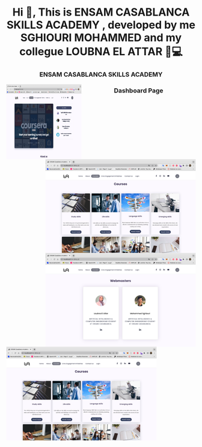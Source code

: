 <h1 align="center">Hi 👋, This is ENSAM CASABLANCA SKILLS ACADEMY , developed by me SGHIOURI MOHAMMED and my collegue LOUBNA EL ATTAR 🏼‍💻</h1>
<h3 align="center">ENSAM CASABLANCA SKILLS ACADEMY</h3>


<img align="left" width="200px" height="200px" alt="Coding" width="400" src="https://github.com/sghiouri-mohammed/ECA-SKILLS-ENSAM-php/blob/master/ECA%20screens/index.png">
<img align="right" alt="Coding" width="400" src="https://github.com/sghiouri-mohammed/ECA-SKILLS-ENSAM-php/blob/master/ECA%20screens/courses%20all.png">
<img align="right" alt="Coding" width="400" src="https://github.com/sghiouri-mohammed/ECA-SKILLS-ENSAM-php/blob/master/ECA%20screens/webmasters.png">

<h3 align="center">Dashboard Page</h3>
<img align="left" alt="Coding" width="400" src="https://github.com/sghiouri-mohammed/ECA-SKILLS-ENSAM-php/blob/master/ECA%20screens/courses%20all.png">


